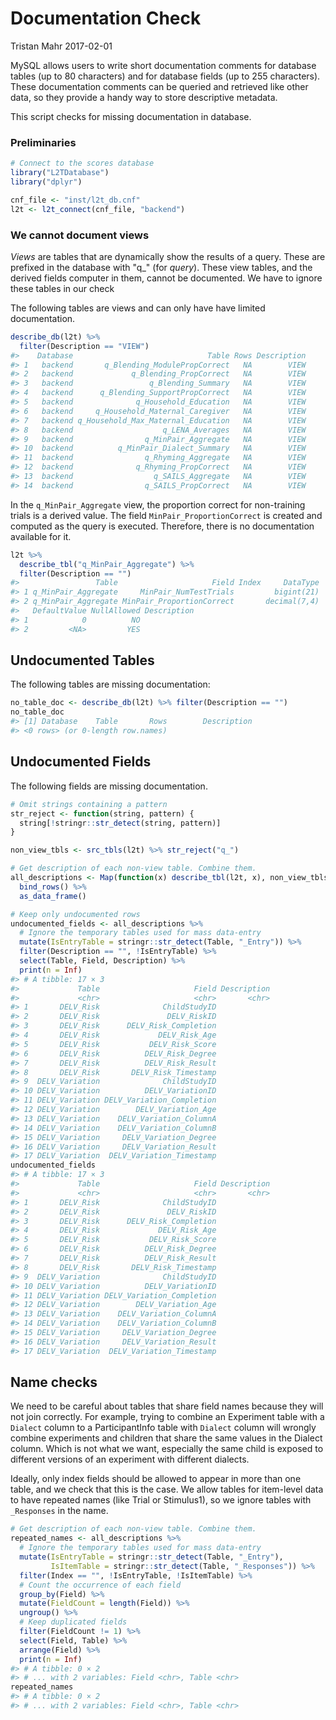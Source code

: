 Documentation Check
================
Tristan Mahr
2017-02-01

MySQL allows users to write short documentation comments for database tables (up to 80 characters) and for database fields (up to 255 characters). These documentation comments can be queried and retrieved like other data, so they provide a handy way to store descriptive metadata.

This script checks for missing documentation in database.

### Preliminaries

``` r
# Connect to the scores database
library("L2TDatabase")
library("dplyr")

cnf_file <- "inst/l2t_db.cnf"
l2t <- l2t_connect(cnf_file, "backend")
```

### We cannot document views

*Views* are tables that are dynamically show the results of a query. These are prefixed in the database with "q\_" (for *query*). These view tables, and the derived fields computer in them, cannot be documented. We have to ignore these tables in our check

The following tables are views and can only have have limited documentation.

``` r
describe_db(l2t) %>% 
  filter(Description == "VIEW")
#>    Database                              Table Rows Description
#> 1   backend       q_Blending_ModulePropCorrect   NA        VIEW
#> 2   backend             q_Blending_PropCorrect   NA        VIEW
#> 3   backend                 q_Blending_Summary   NA        VIEW
#> 4   backend      q_Blending_SupportPropCorrect   NA        VIEW
#> 5   backend              q_Household_Education   NA        VIEW
#> 6   backend     q_Household_Maternal_Caregiver   NA        VIEW
#> 7   backend q_Household_Max_Maternal_Education   NA        VIEW
#> 8   backend                    q_LENA_Averages   NA        VIEW
#> 9   backend                q_MinPair_Aggregate   NA        VIEW
#> 10  backend          q_MinPair_Dialect_Summary   NA        VIEW
#> 11  backend                q_Rhyming_Aggregate   NA        VIEW
#> 12  backend              q_Rhyming_PropCorrect   NA        VIEW
#> 13  backend                  q_SAILS_Aggregate   NA        VIEW
#> 14  backend                q_SAILS_PropCorrect   NA        VIEW
```

In the `q_MinPair_Aggregate` view, the proportion correct for non-training trials is a derived value. The field `MinPair_ProportionCorrect` is created and computed as the query is executed. Therefore, there is no documentation available for it.

``` r
l2t %>% 
  describe_tbl("q_MinPair_Aggregate") %>% 
  filter(Description == "")
#>                 Table                     Field Index     DataType
#> 1 q_MinPair_Aggregate     MinPair_NumTestTrials         bigint(21)
#> 2 q_MinPair_Aggregate MinPair_ProportionCorrect       decimal(7,4)
#>   DefaultValue NullAllowed Description
#> 1            0          NO            
#> 2         <NA>         YES
```

Undocumented Tables
-------------------

The following tables are missing documentation:

``` r
no_table_doc <- describe_db(l2t) %>% filter(Description == "")
no_table_doc
#> [1] Database    Table       Rows        Description
#> <0 rows> (or 0-length row.names)
```

Undocumented Fields
-------------------

The following fields are missing documentation.

``` r
# Omit strings containing a pattern
str_reject <- function(string, pattern) { 
  string[!stringr::str_detect(string, pattern)]
}

non_view_tbls <- src_tbls(l2t) %>% str_reject("q_")

# Get description of each non-view table. Combine them.
all_descriptions <- Map(function(x) describe_tbl(l2t, x), non_view_tbls) %>% 
  bind_rows() %>% 
  as_data_frame()

# Keep only undocumented rows
undocumented_fields <- all_descriptions %>% 
  # Ignore the temporary tables used for mass data-entry
  mutate(IsEntryTable = stringr::str_detect(Table, "_Entry")) %>% 
  filter(Description == "", !IsEntryTable) %>% 
  select(Table, Field, Description) %>% 
  print(n = Inf)
#> # A tibble: 17 × 3
#>             Table                     Field Description
#>             <chr>                     <chr>       <chr>
#> 1       DELV_Risk              ChildStudyID            
#> 2       DELV_Risk               DELV_RiskID            
#> 3       DELV_Risk      DELV_Risk_Completion            
#> 4       DELV_Risk             DELV_Risk_Age            
#> 5       DELV_Risk           DELV_Risk_Score            
#> 6       DELV_Risk          DELV_Risk_Degree            
#> 7       DELV_Risk          DELV_Risk_Result            
#> 8       DELV_Risk       DELV_Risk_Timestamp            
#> 9  DELV_Variation              ChildStudyID            
#> 10 DELV_Variation          DELV_VariationID            
#> 11 DELV_Variation DELV_Variation_Completion            
#> 12 DELV_Variation        DELV_Variation_Age            
#> 13 DELV_Variation    DELV_Variation_ColumnA            
#> 14 DELV_Variation    DELV_Variation_ColumnB            
#> 15 DELV_Variation     DELV_Variation_Degree            
#> 16 DELV_Variation     DELV_Variation_Result            
#> 17 DELV_Variation  DELV_Variation_Timestamp
undocumented_fields
#> # A tibble: 17 × 3
#>             Table                     Field Description
#>             <chr>                     <chr>       <chr>
#> 1       DELV_Risk              ChildStudyID            
#> 2       DELV_Risk               DELV_RiskID            
#> 3       DELV_Risk      DELV_Risk_Completion            
#> 4       DELV_Risk             DELV_Risk_Age            
#> 5       DELV_Risk           DELV_Risk_Score            
#> 6       DELV_Risk          DELV_Risk_Degree            
#> 7       DELV_Risk          DELV_Risk_Result            
#> 8       DELV_Risk       DELV_Risk_Timestamp            
#> 9  DELV_Variation              ChildStudyID            
#> 10 DELV_Variation          DELV_VariationID            
#> 11 DELV_Variation DELV_Variation_Completion            
#> 12 DELV_Variation        DELV_Variation_Age            
#> 13 DELV_Variation    DELV_Variation_ColumnA            
#> 14 DELV_Variation    DELV_Variation_ColumnB            
#> 15 DELV_Variation     DELV_Variation_Degree            
#> 16 DELV_Variation     DELV_Variation_Result            
#> 17 DELV_Variation  DELV_Variation_Timestamp
```

Name checks
-----------

We need to be careful about tables that share field names because they will not join correctly. For example, trying to combine an Experiment table with a `Dialect` column to a ParticipantInfo table with `Dialect` column will wrongly combine experiments and children that share the same values in the Dialect column. Which is not what we want, especially the same child is exposed to different versions of an experiment with different dialects.

Ideally, only index fields should be allowed to appear in more than one table, and we check that this is the case. We allow tables for item-level data to have repeated names (like Trial or Stimulus1), so we ignore tables with `_Responses` in the name.

``` r
# Get description of each non-view table. Combine them.
repeated_names <- all_descriptions %>% 
  # Ignore the temporary tables used for mass data-entry
  mutate(IsEntryTable = stringr::str_detect(Table, "_Entry"),
         IsItemTable = stringr::str_detect(Table, "_Responses")) %>% 
  filter(Index == "", !IsEntryTable, !IsItemTable) %>% 
  # Count the occurrence of each field
  group_by(Field) %>% 
  mutate(FieldCount = length(Field)) %>% 
  ungroup() %>% 
  # Keep duplicated fields
  filter(FieldCount != 1) %>% 
  select(Field, Table) %>% 
  arrange(Field) %>% 
  print(n = Inf)
#> # A tibble: 0 × 2
#> # ... with 2 variables: Field <chr>, Table <chr>
repeated_names
#> # A tibble: 0 × 2
#> # ... with 2 variables: Field <chr>, Table <chr>
```
